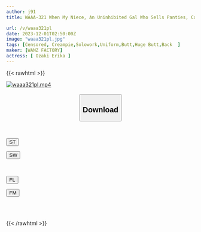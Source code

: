 ```yaml
---
author: j91
title: WAAA-321 When My Niece, An Uninhibited Gal Who Sells Panties, Came To Stay At My House... Erika Ozaki Couldn't Resist The Temptation Of Her Big Butt With Her Anus Fully Visible And Her Unconsciousness, So She Made Her Cum Over And Over Again With The Back Piston.

url: /v/waaa321pl
date: 2023-12-01T02:50:00Z
image: "waaa321pl.jpg"
tags: [Censored, Creampie,Solowork,Uniform,Butt,Huge Butt,Back	]
maker: [WANZ FACTORY]
actress: [ Ozaki Erika ]
---
```



{{< rawhtml >}}

<div class="video" data-videoid="k3g8G02YxYTrr0">
    <a href="javascript:;">
        <img src="/v/waaa321pl/waaa321pl.jpg" width="WIDTH" height="HEIGHT" alt="waaa321pl.mp4" loading="lazy">
    </a>
</div>

<script type="text/javascript" src="https://j91.asia/asset/on-demand-st.js"></script>

<br>
  <link rel="stylesheet" href="https://j91.asia/asset/bs5.css">
  
  <center>
  <button class="btn btn-primary" type="button" data-bs-toggle="collapse" data-bs-target=".multi-collapse" aria-expanded="false" aria-controls="multiCollapseExample1 multiCollapseExample2"><h2>Download</h2></button></center>
</p>
<div class="row">
  <div class="col">
    <div class="collapse multi-collapse" id="multiCollapseExample1">
      <div class="card card-body">
	      	      <br>
<div class="buttons">  
<p><a href="https://streamtape.to/v/k3g8G02YxYTrr0" target="_blank"><button class="btn-hover color-3"><i class="fa fa-download"></i> ST</button></a></p>
<p><a href="https://flaswish.com/mk77olysp6nf" target="_blank"><button class="btn-hover color-2"><i class="fa fa-download"></i> SW</button></a></p></div>
    </div>
  </div>
</div>
  <div class="col">
    <div class="collapse multi-collapse" id="multiCollapseExample2">
      <div class="card card-body">
	      <br>
<div class="buttons">
<p><a href="javascript:;" target="_blank"><button class="btn-hover color-9"><i class="fa fa-download"></i> FL</button></a></p>
<p><a href="javascript:;" target="_blank"><button class="btn-hover color-8"><i class="fa fa-download"></i> FM</button></a></p></div>
<br><br>
      </div>
    </div>
  </div>
</div>

{{< /rawhtml >}}